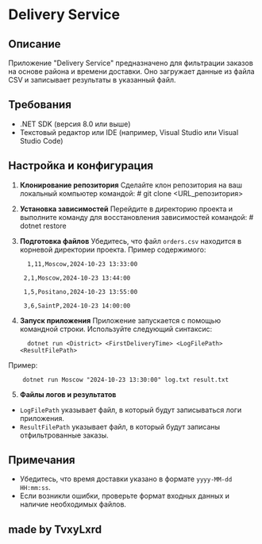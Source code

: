 # Delivery Service

## Описание
Приложение "Delivery Service" предназначено для фильтрации заказов на основе района и времени доставки. Оно загружает данные из файла CSV и записывает результаты в указанный файл.

## Требования
- .NET SDK (версия 8.0 или выше)
- Текстовый редактор или IDE (например, Visual Studio или Visual Studio Code)

## Настройка и конфигурация

1. **Клонирование репозитория**
   Сделайте клон репозитория на ваш локальный компьютер командой:
                    # git clone <URL_репозитория>
   
2. **Установка зависимостей**
Перейдите в директорию проекта и выполните команду для восстановления зависимостей командой:
                        # dotnet restore


3. **Подготовка файлов**
Убедитесь, что файл `orders.csv` находится в корневой директории проекта. Пример содержимого:

         1,11,Moscow,2024-10-23 13:33:00

        2,1,Moscow,2024-10-23 13:44:00

        1,5,Positano,2024-10-23 13:55:00

        3,6,SaintP,2024-10-23 14:00:00


4. **Запуск приложения**
Приложение запускается с помощью командной строки. Используйте следующий синтаксис:

         dotnet run <District> <FirstDeliveryTime> <LogFilePath> <ResultFilePath>
Пример:

        dotnet run Moscow "2024-10-23 13:30:00" log.txt result.txt

5. **Файлы логов и результатов**
- `LogFilePath` указывает файл, в который будут записываться логи приложения.
- `ResultFilePath` указывает файл, в который будут записаны отфильтрованные заказы.

## Примечания
- Убедитесь, что время доставки указано в формате `yyyy-MM-dd HH:mm:ss`.
- Если возникли ошибки, проверьте формат входных данных и наличие необходимых файлов.

## made by TvxyLxrd
